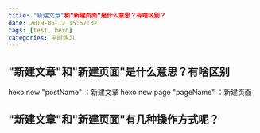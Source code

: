 ```yaml
---
title: "新建文章"和"新建页面"是什么意思？有啥区别？
date: 2019-06-12 15:57:32
tags: [test, hexo]
categories: 平时练习
---
```


## "新建文章"和"新建页面"是什么意思？有啥区别
hexo new "postName" ：新建文章
hexo new page "pageName" ：新建页面

## "新建文章"和"新建页面"有几种操作方式呢？
